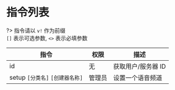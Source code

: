 # 指令列表
?> 指令请以 `v!` 作为前缀  
    `[]` 表示可选参数, `<>` 表示必填参数

| 指令                       | 权限          | 描述                  |
| --------------------------- | ----------- | ---------------------- |  
| id                         | 无            | 获取用户/服务器 ID       | 
| setup `[分类名]` `[创建器名称]` | 管理员       | 设置一个语音频道 |